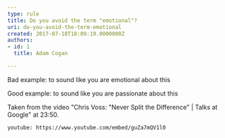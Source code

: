 ```yaml
---
type: rule
title: Do you avoid the term "emotional"?
uri: do-you-avoid-the-term-emotional
created: 2017-07-18T18:09:19.0000000Z
authors:
- id: 1
  title: Adam Cogan

---
```


Bad example: to sound like you are emotional about this

Good example: to sound like you are passionate about this

 
Taken from the video "Chris Voss: "Never Split the Difference" | Talks at Google" at 23:50.


`youtube: https://www.youtube.com/embed/guZa7mQV1l0`
